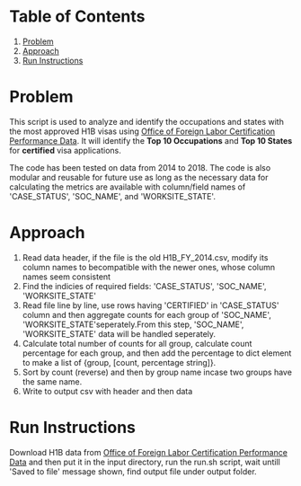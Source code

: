 # Table of Contents
1. [Problem](README.md#Problem)
2. [Approach](README.md#Approach)
3. [Run Instructions](README.md#Run-Instructions)

# Problem

This script is used to analyze and identify the occupations and states with the most approved H1B visas using [Office of Foreign Labor Certification Performance Data](https://www.foreignlaborcert.doleta.gov/performancedata.cfm#dis).  It will identify the **Top 10 Occupations** and **Top 10 States** for **certified** visa applications.

The code has been tested on data from 2014 to 2018. The code is also modular and reusable for future use as long as the necessary data for calculating the metrics are available with column/field names of 'CASE_STATUS', 'SOC_NAME', and 'WORKSITE_STATE'.

# Approach

1. Read data header, if the file is the old H1B_FY_2014.csv, modify its column names to becompatible with the newer ones, whose column names seem consistent
2. Find the indicies of required fields: 'CASE_STATUS', 'SOC_NAME', 'WORKSITE_STATE'
3. Read file line by line, use rows having 'CERTIFIED' in 'CASE_STATUS' column and then aggregate counts for each group of 'SOC_NAME', 'WORKSITE_STATE'seperately.From this step, 'SOC_NAME', 'WORKSITE_STATE' data will be handled seperately.
4. Calculate total number of counts for all group, calculate count percentage for each group, and then add the percentage to dict element to make a list of {group, [count, percentage string]}.
5. Sort by count (reverse) and then by group name incase two groups have the same name.
6. Write to output csv with header and then data

# Run Instructions
Download H1B data from [Office of Foreign Labor Certification Performance Data](https://www.foreignlaborcert.doleta.gov/performancedata.cfm#dis) and then put it in the input directory, run the run.sh script, wait untill 'Saved to file' message shown, find output file under output folder.
